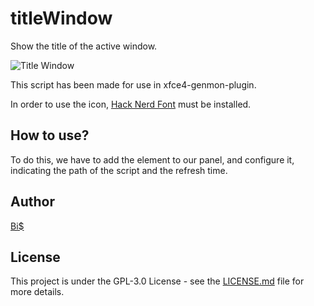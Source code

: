 # titleWindow
Show the title of the active window.

![Title Window](https://1.bp.blogspot.com/-feNC692o76U/YUHuZdRJnQI/AAAAAAAAACk/wiwRB8DI1WEDu67bmbVzp97DnOIA_7EaACLcBGAsYHQ/s733/title_window.gif)

This script has been made for use in xfce4-genmon-plugin.

In order to use the icon, [Hack Nerd Font](https://github.com/ryanoasis/nerd-fonts/releases/download/v2.1.0/Hack.zip) must be installed.

## How to use?
To do this, we have to add the element to our panel, and configure it, indicating the path of the script and the refresh time.

## Author
[Bi$](https://github.com/BiS-9)

## License
This project is under the  GPL-3.0 License - see the [LICENSE.md](https://github.com/BiS-9/scriptGenerator/blob/main/LICENSE) file for more details.
